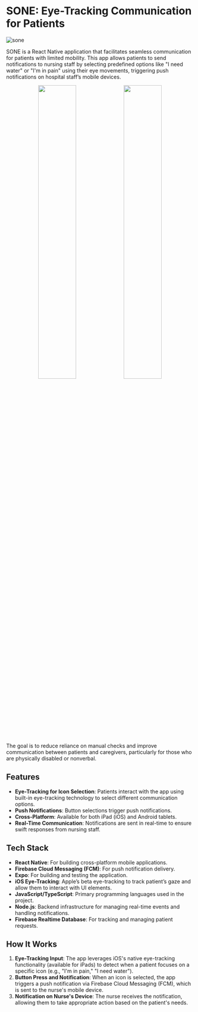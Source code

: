 # SONE: Eye-Tracking Communication for Patients
![sone](https://github.com/user-attachments/assets/c0abb1e7-2e92-48e9-acfa-660d8c9c7fd2)

SONE is a React Native application that facilitates seamless communication for patients with limited mobility. This app allows patients to send notifications to nursing staff by selecting predefined options like "I need water" or "I'm in pain" using their eye movements, triggering push notifications on hospital staff’s mobile devices.

<p align="center">
  <img src="https://github.com/user-attachments/assets/ab72f515-a7e2-4d07-9e95-110c9b092c26" width="45%" />
  <img src="https://github.com/user-attachments/assets/a9005a30-0437-4623-90d6-ba16b1007f2c" width="45%" />
</p>

The goal is to reduce reliance on manual checks and improve communication between patients and caregivers, particularly for those who are physically disabled or nonverbal.

## Features

- **Eye-Tracking for Icon Selection**: Patients interact with the app using built-in eye-tracking technology to select different communication options.
- **Push Notifications**: Button selections trigger push notifications.
- **Cross-Platform**: Available for both iPad (iOS) and Android tablets.
- **Real-Time Communication**: Notifications are sent in real-time to ensure swift responses from nursing staff.

## Tech Stack

- **React Native**: For building cross-platform mobile applications.
- **Firebase Cloud Messaging (FCM)**: For push notification delivery.
- **Expo**: For building and testing the application.
- **iOS Eye-Tracking**: Apple’s beta eye-tracking to track patient’s gaze and allow them to interact with UI elements.
- **JavaScript/TypeScript**: Primary programming languages used in the project.
- **Node.js**: Backend infrastructure for managing real-time events and handling notifications.
- **Firebase Realtime Database**: For tracking and managing patient requests.

## How It Works

1. **Eye-Tracking Input**: The app leverages iOS's native eye-tracking functionality (available for iPads) to detect when a patient focuses on a specific icon (e.g., "I'm in pain," "I need water").
2. **Button Press and Notification**: When an icon is selected, the app triggers a push notification via Firebase Cloud Messaging (FCM), which is sent to the nurse's mobile device.
3. **Notification on Nurse's Device**: The nurse receives the notification, allowing them to take appropriate action based on the patient's needs.
